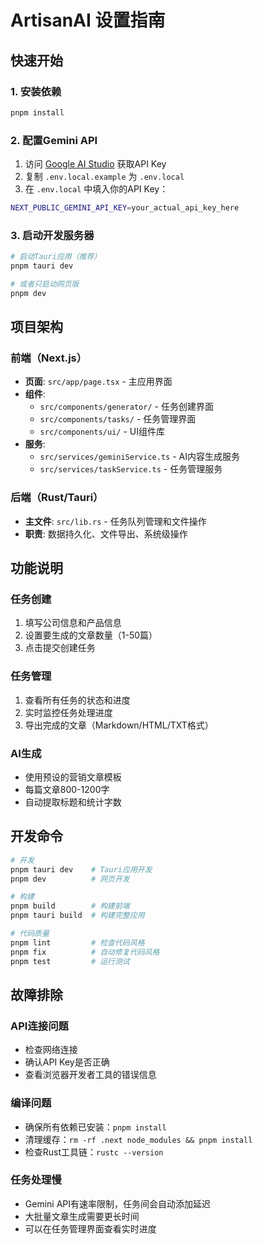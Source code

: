 # ArtisanAI 设置指南

## 快速开始

### 1. 安装依赖
```bash
pnpm install
```

### 2. 配置Gemini API
1. 访问 [Google AI Studio](https://makersuite.google.com/app/apikey) 获取API Key
2. 复制 `.env.local.example` 为 `.env.local`
3. 在 `.env.local` 中填入你的API Key：
```bash
NEXT_PUBLIC_GEMINI_API_KEY=your_actual_api_key_here
```

### 3. 启动开发服务器
```bash
# 启动Tauri应用（推荐）
pnpm tauri dev

# 或者只启动网页版
pnpm dev
```

## 项目架构

### 前端（Next.js）
- **页面**: `src/app/page.tsx` - 主应用界面
- **组件**: 
  - `src/components/generator/` - 任务创建界面
  - `src/components/tasks/` - 任务管理界面
  - `src/components/ui/` - UI组件库
- **服务**: 
  - `src/services/geminiService.ts` - AI内容生成服务
  - `src/services/taskService.ts` - 任务管理服务

### 后端（Rust/Tauri）
- **主文件**: `src/lib.rs` - 任务队列管理和文件操作
- **职责**: 数据持久化、文件导出、系统级操作

## 功能说明

### 任务创建
1. 填写公司信息和产品信息
2. 设置要生成的文章数量（1-50篇）
3. 点击提交创建任务

### 任务管理
1. 查看所有任务的状态和进度
2. 实时监控任务处理进度
3. 导出完成的文章（Markdown/HTML/TXT格式）

### AI生成
- 使用预设的营销文章模板
- 每篇文章800-1200字
- 自动提取标题和统计字数

## 开发命令

```bash
# 开发
pnpm tauri dev    # Tauri应用开发
pnpm dev          # 网页开发

# 构建
pnpm build        # 构建前端
pnpm tauri build  # 构建完整应用

# 代码质量
pnpm lint         # 检查代码风格
pnpm fix          # 自动修复代码风格
pnpm test         # 运行测试
```

## 故障排除

### API连接问题
- 检查网络连接
- 确认API Key是否正确
- 查看浏览器开发者工具的错误信息

### 编译问题
- 确保所有依赖已安装：`pnpm install`
- 清理缓存：`rm -rf .next node_modules && pnpm install`
- 检查Rust工具链：`rustc --version`

### 任务处理慢
- Gemini API有速率限制，任务间会自动添加延迟
- 大批量文章生成需要更长时间
- 可以在任务管理界面查看实时进度